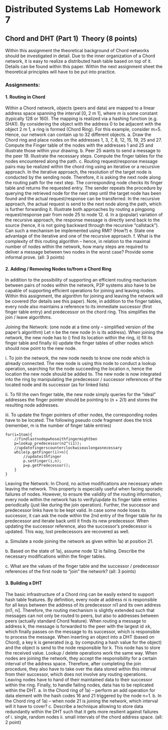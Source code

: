# Distributed Systems Lab ­ Homework 7
## Chord and DHT (Part 1) ­ Theory (8 points)
Within this assignment the theoretical background of Chord networks should be investigated in detail.
Due to the inner organization of a Chord network, it is easy to realize a distributed hash table based on
top of it. Details can be found within this paper.
Within the next assignment sheet the theoretical principles will have to be put into practice.
### Assignments:
#### 1. Routing in Chord
Within a Chord network, objects (peers and data) are mapped to a linear address space spanning
the interval [0, 2
m
­1], where m is some constant (typically 128 or 160). The mapping is realized
via a hashing function (e.g. SHA­1). By considering the object with the address 0 to be adjacent
with the object 2
m
­1, a ring is formed (Chord Ring). For this example, consider m=5. Hence, our
network can contain up to 32 different objects.
a. Draw the Chord ring and place nodes on the addresses 1, 3, 7, 8, 12, 15, 19, 25 and 27.
Compute the Finger table of the nodes with the addresses 1 and 25 and illustrate those
within your drawing.
b. Peer 25 wants to send a message to the peer 19. Illustrate the necessary steps. Compute
the finger tables for the nodes encountered along the path.
c. Routing request/response message pairs may be realized within the chord ring using an
iterative or a recursive approach. In the iterative approach, the resolution of the target
node is conducted by the sending node. Therefore, it is asking the next node along the
routing path for the next step. The corresponding node checks its finger table and returns
the requested entry. The sender repeats the procedure by querying the retrieved node
for the next step until the target node has been found and the actual request/response
can be transferred. In the recursive approach, the actual request is send to the next node
along the path, which is further forwarding it. Illustrate both approaches by routing a
ping­pong request/response pair from node 25 to node 12.
d. In a (popular) variation of the recursive approach, the response message is directly send
back to the source (hence, it is not going backward through the recursive “call­stack”).
Can such a mechanism be implemented using RMI? (How?)
e. State one advantage of the iterative and one of the recursive approach.
f. What is the complexity of this routing algorithm – hence, in relation to the maximal
number of nodes within the network, how many steps are required to deliver a message
between two nodes in the worst case? Provide some informal prove.
(all: 3 points)

#### 2. Adding / Removing Nodes to/from a Chord Ring
In addition to the possibility of supporting an efficient routing mechanism between pairs of
nodes within the network, P2P systems also have to be capable of supporting efficient operations
for joining and leaving nodes. Within this assignment, the algorithm for joining and leaving the
network will be covered (for details see this paper).
Note, in addition to the finger tables, every node also maintains a reference to its immediate
successor (first finger table entry) and predecessor on the chord ring. This simplifies the join /
leave algorithms.

Joining the Network:
(one node at a time only – simplified version of the paper’s algorithm) Let n be the new node (n
is its address). When joining the network, the new node has to i) find its location within the ring,
ii) fill its finger table and finally iii) update the finger tables of other nodes which should now
point to the new node.

i. To join the network, the new node needs to know one node which is already connected.
The new node is using this node to conduct a lookup operation, searching for the node
succeeding the location n​, hence the location the new node should be added to. The new
node is now integrated into the ring by manipulating the predecessor / successor
references of the located node and its successor (as for linked lists)

ii. To fill the own finger table, the new node simply queries for the “ideal” addresses the
finger pointer should be pointing to (n + 2i­1) and stores the resulting node addresses.

iii. To update the finger pointers of other nodes, the corresponding nodes have to be
located. The following pseudo code fragment does the trick (remember, m is the number
of finger table entries)

    for(i=1tom){
        //findlastnodepwhosei­thfingermightben
        p=lookup_predecessor(n­2^(i­1));
        //updatefingerscounterclockwiseaslongasnecessary
        while(p.getFinger(i)>n){
            //updatei­thfinger
            p.setFinger(i,n);
            p=p.getPredecessor();
        }
    }
    
Leaving the Network:
In Chord, no active modifications are necessary when leaving the network. This property is
especially useful when facing sporadic failures of nodes. However, to ensure the validity of the
routing information, every node within the network has to verify/update its finger table entries
periodically (just like during the join operation). Further, the successor and predecessor links 
have to be kept valid. In case some node loses its successor, it can ask the node within the 2nd
entry of the finger table for its predecessor and iterate back until it finds its new predecessor.
When updating the successor reference, also the successor’s predecessor is updated. This way,
lost predecessors are recovered as well.

a. Simulate a node joining the network as given within 1a) at position 21.

b. Based on the state of 1a), assume node 12 is failing. Describe the necessary modifications
within the finger tables.

c. What are the values of the finger table and the successor / predecessor references of the
first node to “join” the network? (all: 3 points)

####  3. Building a DHT
The basic infrastructure of a Chord ring can be easily extend to support hash table features. By
definition, every node at address n​i
is responsible for all keys between the address of its
predecessor n​i­1 and its own address (n​i­1​, n​i​]. Therefore, the routing mechanism is slightly
extended such that messages can not only be routed to peers, but also to addresses between
peers (actually standard Chord feature). When routing a message to address k​, the message is
forwarded to the peer with the largest id ≤k, which finally passes on the message to its
successor, which is responsible to process the message.
When inserting an object into a DHT (based on Chord), a key k is generated (e.g. by computing a
hash value for the object) and the object is send to the node responsible for k​. This node has to
store the received value. Lookup / delete operations work the same way.
When nodes are joining the network, they accept the responsibility for a certain interval of the
address space. Therefore, after completing the join procedure, they also have to take over the
data stored within this interval from their successor, which does not involve any routing
operations. Leaving nodes have to hand of their maintained data to their successor within the
ring. Finally, to handle failing nodes, data has to be replicated within the DHT.
a. In the Chord ring of 1a) – perform an add operation for data element with the hash codes
16 and 21 triggered by the node n=1.
b. In the Chord ring of 1a) – when node 21 is joining the network, which interval will it have
to cover?
c. Describe a technique allowing to store data redundantly within the DHT such that it gets
more resilient against failures of
i. single, random nodes
ii. small intervals of the chord address space. (all: 2 point)

